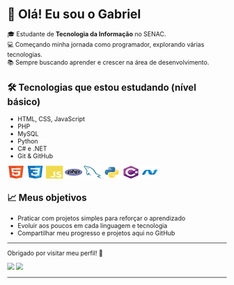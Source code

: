 # 👋 Olá! Eu sou o Gabriel

🎓 Estudante de **Tecnologia da Informação** no SENAC.  
💻 Começando minha jornada como programador, explorando várias tecnologias.  
📚 Sempre buscando aprender e crescer na área de desenvolvimento.

## 🛠️ Tecnologias que estou estudando (nível básico)
- HTML, CSS, JavaScript
- PHP
- MySQL
- Python
- C# e .NET
- Git & GitHub

<div style="display: inline_block">
  <img align="center" alt="Gabriel-HTML" height="30" width="40" src="https://raw.githubusercontent.com/devicons/devicon/master/icons/html5/html5-original.svg">
  <img align="center" alt="Gabriel-CSS" height="30" width="40" src="https://raw.githubusercontent.com/devicons/devicon/master/icons/css3/css3-original.svg">
  <img align="center" alt="Gabriel-JS" height="30" width="40" src="https://raw.githubusercontent.com/devicons/devicon/master/icons/javascript/javascript-plain.svg">
  <img align="center" alt="Gabriel-PHP" height="30" width="40" src="https://raw.githubusercontent.com/devicons/devicon/master/icons/php/php-original.svg">
  <img align="center" alt="Gabriel-MySQL" height="30" width="40" src="https://raw.githubusercontent.com/devicons/devicon/master/icons/mysql/mysql-original.svg">
  <img align="center" alt="Gabriel-Python" height="30" width="40" src="https://raw.githubusercontent.com/devicons/devicon/master/icons/python/python-original.svg">
  <img align="center" alt="Gabriel-Csharp" height="30" width="40" src="https://raw.githubusercontent.com/devicons/devicon/master/icons/csharp/csharp-original.svg">
  <img align="center" alt="Gabriel-DotNet" height="30" width="40" src="https://raw.githubusercontent.com/devicons/devicon/master/icons/dot-net/dot-net-original.svg">
</div>

## 📈 Meus objetivos
- Praticar com projetos simples para reforçar o aprendizado
- Evoluir aos poucos em cada linguagem e tecnologia
- Compartilhar meu progresso e projetos aqui no GitHub

---

Obrigado por visitar meu perfil! 🚀

<div> 
  <a href="[https://www.linkedin.com](https://www.linkedin.com](https://www.linkedin.com/in/gabriel-halmenschlager)" target="_blank"><img src="https://img.shields.io/badge/-LinkedIn-%230077B5?style=for-the-badge&logo=linkedin&logoColor=white" target="_blank"></a> 
  <a href="gabrielh2007.scs@gmail.com"><img src="https://img.shields.io/badge/-Gmail-%23333?style=for-the-badge&logo=gmail&logoColor=white" target="_blank"></a>
</div>

---

<!-- Se quiser, pode adicionar seus próprios GitHub Stats aqui futuramente -->
